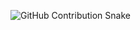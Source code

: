 ![GitHub Contribution Snake](https://raw.githubusercontent.com/MrSubha420/<YOUR_REPO>/output/snake_with_labels.svg)
